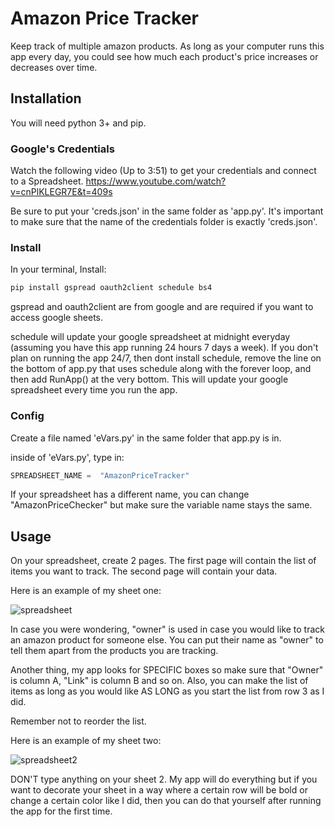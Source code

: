 # Amazon Price Tracker

Keep track of multiple amazon products. As long as your computer runs this app every day, you could see how much each product's price increases or decreases over time.

## Installation

You will need python 3+ and pip.

### Google's Credentials
Watch the following video (Up to 3:51) to get your credentials and connect to a Spreadsheet. https://www.youtube.com/watch?v=cnPlKLEGR7E&t=409s

Be sure to put your 'creds.json' in the same folder as 'app.py'. It's important to make sure that the name of the credentials folder is exactly 'creds.json'.

### Install
In your terminal, Install:
```bash
pip install gspread oauth2client schedule bs4
```
gspread and oauth2client are from google and are required if you want to access google sheets.

schedule will update your google spreadsheet at midnight everyday (assuming you have this app running 24 hours 7 days a week).
If you don't plan on running the app 24/7, then dont install schedule, remove the line on the bottom of app.py that uses schedule along with the forever loop, and then add RunApp() at the very bottom. This will update your google spreadsheet every time you run the app.

### Config
Create a file named 'eVars.py' in the same folder that app.py is in.

inside of 'eVars.py', type in:
```python
SPREADSHEET_NAME =  "AmazonPriceTracker"
```
If your spreadsheet has a different name, you can change "AmazonPriceChecker" but make sure the variable name stays the same.

## Usage
On your spreadsheet, create 2 pages. The first page will contain the list of items you want to track. The second page will contain your data.

Here is an example of my sheet one:

![spreadsheet](https://user-images.githubusercontent.com/47621785/63652077-2889c600-c711-11e9-88da-13c62039d77d.png)

In case you were wondering, "owner" is used in case you would like to track an amazon product for someone else. You can put their name as "owner" to tell them apart from the products you are tracking.

Another thing, my app looks for SPECIFIC boxes so make sure that "Owner" is column A, "Link" is column B and so on. Also, you can make the list of items as long as you would like AS LONG as you start the list from row 3 as I did.

Remember not to reorder the list.

Here is an example of my sheet two:

![spreadsheet2](https://user-images.githubusercontent.com/47621785/63652126-afd73980-c711-11e9-9fd5-045b83d8cf8e.png)

DON'T type anything on your sheet 2. My app will do everything but if you want to decorate your sheet in a way where a certain row will be bold or change a certain color like I did, then you can do that yourself after running the app for the first time.
